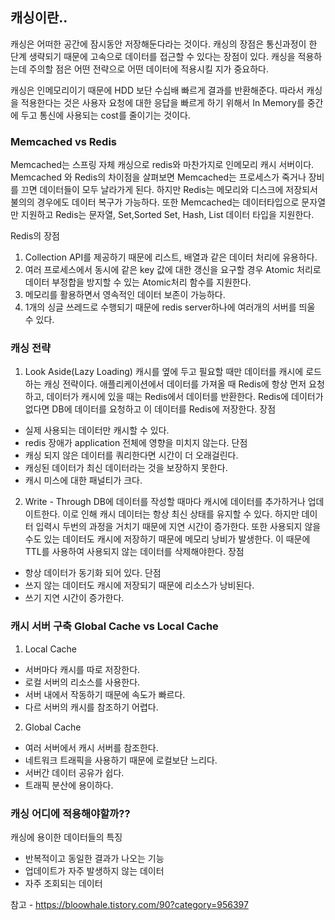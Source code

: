 ## 캐싱이란..
캐싱은 어떠한 공간에 잠시동안 저장해둔다라는 것이다. 캐싱의 장점은 통신과정이 한 단계 생략되기 때문에 고속으로 데이터를 접근할 수 있다는 장점이 있다. 캐싱을 적용하는데 주의할 점은 어떤 전략으로 어떤 데이터에 적용시킬 지가 중요하다.

캐싱은 인메모리이기 때문에 HDD 보단 수십배 빠르게 결과를 반환해준다. 따라서 캐싱을 적용한다는 것은 사용자 요청에 대한 응답을 빠르게 하기 위해서 In Memory를 중간에 두고 통신에 사용되는 cost를 줄이기는 것이다.

### Memcached vs Redis
Memcached는 스프링 자체 캐싱으로 redis와 마찬가지로 인메모리 캐시 서버이다. 
Memcached 와 Redis의 차이점을 살펴보면 Memcached는 프로세스가 죽거나 장비를 끄면 데이터들이 모두 날라가게 된다. 하지만 Redis는 메모리와 디스크에 저장되서 불의의 경우에도 데이터 복구가 가능하다. 또한 Memcached는 데이터타입으로 문자열만 지원하고 Redis는 문자열, Set,Sorted Set, Hash, List 데이터 타입을 지원한다.

Redis의 장점
1. Collection API를 제공하기 때문에 리스트, 배열과 같은 데이터 처리에 유용하다.
2. 여러 프로세스에서 동시에 같은 key 값에 대한 갱신을 요구할 경우 Atomic 처리로 데이터 부정합을 방지할 수 있는 Atomic처리 함수를 지원한다.
3. 메모리를 활용하면서 영속적인 데이터 보존이 가능하다.
4. 1개의 싱글 쓰레드로 수행되기 때문에 redis server하나에 여러개의 서버를 띄울 수 있다. 

### 캐싱 전략
1. Look Aside(Lazy Loading)
캐시를 옆에 두고 필요할 때만 데이터를 캐시에 로드하는 캐싱 전략이다. 애플리케이션에서 데이터를 가져올 때 Redis에 항상 먼저 요청하고, 데이터가 캐시에 있을 때는 Redis에서 데이터를 반환한다. Redis에 데이터가 없다면 DB에 데이터를 요청하고 이 데이터를 Redis에 저장한다.
장점
- 실제 사용되는 데이터만 캐시할 수 있다.
- redis 장애가 application 전체에 영향을 미치지 않는다.
단점
- 캐싱 되지 않은 데이터를 쿼리한다면 시간이 더 오래걸린다.
- 캐싱된 데이터가 최신 데이터라는 것을 보장하지 못한다.
- 캐시 미스에 대한 패널티가 크다.

2. Write - Through
DB에 데이터를 작성할 때마다 캐시에 데이터를 추가하거나 업데이트한다. 이로 인해 캐시 데이터는 항상 최신 상태를 유지할 수 있다. 하지만 데이터 입력시 두번의 과정을 거치기 때문에 지연 시간이 증가한다. 또한 사용되지 않을 수도 있는 데이터도 캐시에 저장하기 때문에 메모리 낭비가 발생한다. 이 때문에 TTL를 사용하여 사용되지 않는 데이터를 삭제해야한다.
장점
- 항상 데이터가 동기화 되어 있다.
단점
- 쓰지 않는 데이터도 캐시에 저장되기 때문에 리소스가 낭비된다.
- 쓰기 지연 시간이 증가한다.

### 캐시 서버 구축 Global Cache vs Local Cache
1. Local Cache
- 서버마다 캐시를 따로 저장한다.
- 로컬 서버의 리소스를 사용한다.
- 서버 내에서 작동하기 때문에 속도가 빠르다.
- 다르 서버의 캐시를 참조하기 어렵다.

2. Global Cache
- 여러 서버에서 캐시 서버를 참조한다.
- 네트워크 트래픽을 사용하기 때문에 로컬보단 느리다.
- 서버간 데이터 공유가 쉽다.
- 트래픽 분산에 용이하다.

### 캐싱 어디에 적용해야할까??
캐싱에 용이한 데이터들의 특징
- 반복적이고 동일한 결과가 나오는 기능
- 업데이트가 자주 발생하지 않는 데이터
- 자주 조회되는 데이터

참고 - https://bloowhale.tistory.com/90?category=956397